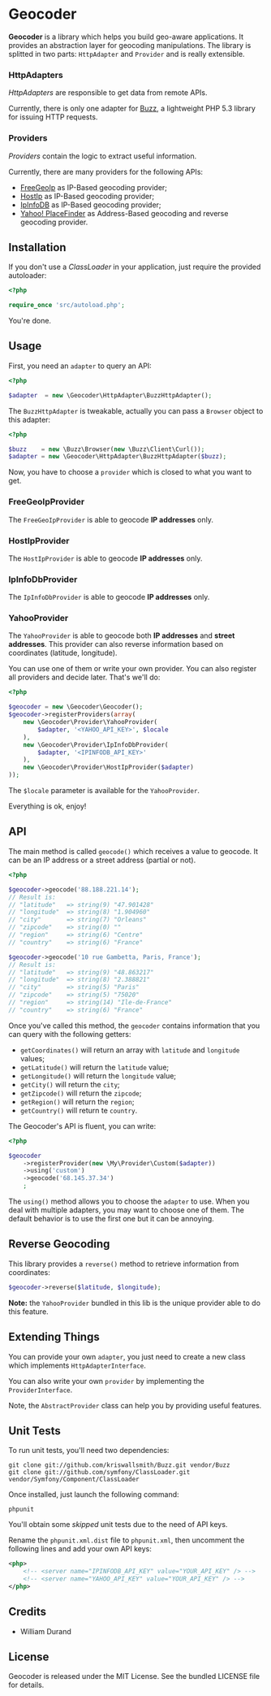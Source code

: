 Geocoder
========

**Geocoder** is a library which helps you build geo-aware applications. It provides an abstraction layer for geocoding manipulations.
The library is splitted in two parts: `HttpAdapter` and `Provider` and is really extensible.


### HttpAdapters ###

_HttpAdapters_ are responsible to get data from remote APIs.

Currently, there is only one adapter for [Buzz](https://github.com/kriswallsmith/Buzz), a lightweight PHP 5.3 library for issuing HTTP requests.


### Providers ###

_Providers_ contain the logic to extract useful information.

Currently, there are many providers for the following APIs:

* [FreeGeoIp](http://freegeoip.net/static/index.html) as IP-Based geocoding provider;
* [HostIp](http://www.hostip.info/) as IP-Based geocoding provider;
* [IpInfoDB](http://www.ipinfodb.com/) as IP-Based geocoding provider;
* [Yahoo! PlaceFinder](http://developer.yahoo.com/geo/placefinder/) as Address-Based geocoding and reverse geocoding provider.


Installation
------------

If you don't use a _ClassLoader_ in your application, just require the provided autoloader:

``` php
<?php

require_once 'src/autoload.php';
```

You're done.


Usage
-----

First, you need an `adapter` to query an API:

``` php
<?php

$adapter  = new \Geocoder\HttpAdapter\BuzzHttpAdapter();
```

The `BuzzHttpAdapter` is tweakable, actually you can pass a `Browser` object to this adapter:

``` php
<?php

$buzz    = new \Buzz\Browser(new \Buzz\Client\Curl());
$adapter = new \Geocoder\HttpAdapter\BuzzHttpAdapter($buzz);
```

Now, you have to choose a `provider` which is closed to what you want to get.


### FreeGeoIpProvider ###

The `FreeGeoIpProvider` is able to geocode **IP addresses** only.


### HostIpProvider ###

The `HostIpProvider` is able to geocode **IP addresses** only.


### IpInfoDbProvider ###

The `IpInfoDbProvider` is able to geocode **IP addresses** only.


### YahooProvider ###

The `YahooProvider` is able to geocode both **IP addresses** and **street addresses**.
This provider can also reverse information based on coordinates (latitude, longitude).


You can use one of them or write your own provider. You can also register all providers and decide later.
That's we'll do:

``` php
<?php

$geocoder = new \Geocoder\Geocoder();
$geocoder->registerProviders(array(
    new \Geocoder\Provider\YahooProvider(
        $adapter, '<YAHOO_API_KEY>', $locale
    ),
    new \Geocoder\Provider\IpInfoDbProvider(
        $adapter, '<IPINFODB_API_KEY>'
    ),
    new \Geocoder\Provider\HostIpProvider($adapter)
));
```

The `$locale` parameter is available for the `YahooProvider`.

Everything is ok, enjoy!

API
---

The main method is called `geocode()` which receives a value to geocode. It can be an IP address or a street address (partial or not).

``` php
<?php

$geocoder->geocode('88.188.221.14');
// Result is:
// "latitude"   => string(9) "47.901428"
// "longitude"  => string(8) "1.904960"
// "city"       => string(7) "Orleans"
// "zipcode"    => string(0) ""
// "region"     => string(6) "Centre"
// "country"    => string(6) "France"

$geocoder->geocode('10 rue Gambetta, Paris, France');
// Result is:
// "latitude"   => string(9) "48.863217"
// "longitude"  => string(8) "2.388821"
// "city"       => string(5) "Paris"
// "zipcode"    => string(5) "75020"
// "region"     => string(14) "Ile-de-France"
// "country"    => string(6) "France"
```

Once you've called this method, the `geocoder` contains information that you can query with the following getters:

* `getCoordinates()` will return an array with `latitude` and `longitude` values;
* `getLatitude()` will return the `latitude` value;
* `getLongitude()` will return the `longitude` value;
* `getCity()` will return the `city`;
* `getZipcode()` will return the `zipcode`;
* `getRegion()` will return the `region`;
* `getCountry()` will return te `country`.

The Geocoder's API is fluent, you can write:

``` php
<?php

$geocoder
    ->registerProvider(new \My\Provider\Custom($adapter))
    ->using('custom')
    ->geocode('68.145.37.34')
    ;
```

The `using()` method allows you to choose the `adapter` to use. When you deal with multiple adapters, you may want to
choose one of them. The default behavior is to use the first one but it can be annoying.


Reverse Geocoding
-----------------

This library provides a `reverse()` method to retrieve information from coordinates:

``` php
$geocoder->reverse($latitude, $longitude);
```

**Note:** the `YahooProvider` bundled in this lib is the unique provider able to do this feature.


Extending Things
----------------

You can provide your own `adapter`, you just need to create a new class which implements `HttpAdapterInterface`.

You can also write your own `provider` by implementing the `ProviderInterface`.

Note, the `AbstractProvider` class can help you by providing useful features.


Unit Tests
----------

To run unit tests, you'll need two dependencies:

```
git clone git://github.com/kriswallsmith/Buzz.git vendor/Buzz
git clone git://github.com/symfony/ClassLoader.git vendor/Symfony/Component/ClassLoader
```

Once installed, just launch the following command:

```
phpunit
```

You'll obtain some _skipped_ unit tests due to the need of API keys.

Rename the `phpunit.xml.dist` file to `phpunit.xml`, then uncomment the following lines and add your own API keys:

``` xml
<php>
    <!-- <server name="IPINFODB_API_KEY" value="YOUR_API_KEY" /> -->
    <!-- <server name="YAHOO_API_KEY" value="YOUR_API_KEY" /> -->
</php>
```


Credits
-------

* William Durand


License
-------

Geocoder is released under the MIT License. See the bundled LICENSE file for details.
